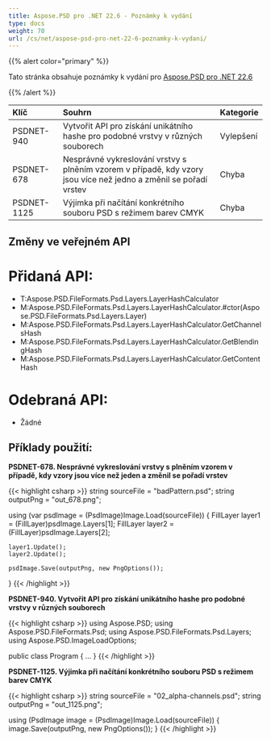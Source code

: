 ```yaml
---
title: Aspose.PSD pro .NET 22.6 - Poznámky k vydání
type: docs
weight: 70
url: /cs/net/aspose-psd-pro-net-22-6-poznamky-k-vydani/
---
```


{{% alert color="primary" %}}

Tato stránka obsahuje poznámky k vydání pro [Aspose.PSD pro .NET 22.6](https://www.nuget.org/packages/Aspose.PSD/)

{{% /alert %}}

|**Klíč**|**Souhrn**|**Kategorie**|
| :- | :- | :- |
|PSDNET-940|Vytvořit API pro získání unikátního hashe pro podobné vrstvy v různých souborech|Vylepšení|
|PSDNET-678|Nesprávné vykreslování vrstvy s plněním vzorem v případě, kdy vzory jsou více než jedno a změnil se pořadí vrstev|Chyba|
|PSDNET-1125|Výjimka při načítání konkrétního souboru PSD s režimem barev CMYK|Chyba|


## **Změny ve veřejném API**
# **Přidaná API:**
- T:Aspose.PSD.FileFormats.Psd.Layers.LayerHashCalculator
- M:Aspose.PSD.FileFormats.Psd.Layers.LayerHashCalculator.#ctor(Aspose.PSD.FileFormats.Psd.Layers.Layer)
- M:Aspose.PSD.FileFormats.Psd.Layers.LayerHashCalculator.GetChannelsHash
- M:Aspose.PSD.FileFormats.Psd.Layers.LayerHashCalculator.GetBlendingHash
- M:Aspose.PSD.FileFormats.Psd.Layers.LayerHashCalculator.GetContentHash


# **Odebraná API:**
- Žádné


## **Příklady použití:**

**PSDNET-678. Nesprávné vykreslování vrstvy s plněním vzorem v případě, kdy vzory jsou více než jeden a změnil se pořadí vrstev**

{{< highlight csharp >}}
string sourceFile = "badPattern.psd";
string outputPng = "out_678.png";

using (var psdImage = (PsdImage)Image.Load(sourceFile))
{
    FillLayer layer1 = (FillLayer)psdImage.Layers[1];
    FillLayer layer2 = (FillLayer)psdImage.Layers[2];

    layer1.Update();
    layer2.Update();

    psdImage.Save(outputPng, new PngOptions());
}
{{< /highlight >}}

**PSDNET-940. Vytvořit API pro získání unikátního hashe pro podobné vrstvy v různých souborech**

{{< highlight csharp >}}
using Aspose.PSD;
using Aspose.PSD.FileFormats.Psd;
using Aspose.PSD.FileFormats.Psd.Layers;
using Aspose.PSD.ImageLoadOptions;

public class Program
{
    ...
}
{{< /highlight >}}

**PSDNET-1125. Výjimka při načítání konkrétního souboru PSD s režimem barev CMYK**

{{< highlight csharp >}}
string sourceFile = "02_alpha-channels.psd";
string outputPng = "out_1125.png";

using (PsdImage image = (PsdImage)Image.Load(sourceFile))
{
    image.Save(outputPng, new PngOptions());
}
{{< /highlight >}}
